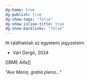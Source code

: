 ```yaml
---
dg-home: true
dg-publish: true
dg-show-tags: "false"
dg-show-inline-title: true
dg-show-backlinks: "false"
---
```

Itt találhatóak az egyetemi jegyzeteim.
- Vári Gergő, 2024

[[BME Alfa]]

*"Ave Maria, gratia plena..."*